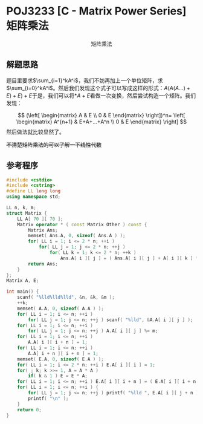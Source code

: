 # POJ3233 [C - Matrix Power Series] 矩阵乘法

<center>矩阵乘法</center>

## 解题思路

题目里要求$\sum_{i=1}^kA^i$，我们不妨再加上一个单位矩阵，求$\sum_{i=0}^kA^i$。然后我们发现这个式子可以写成这样的形式：$A(A(A...)+E)+E)+E$于是，我们可以将$*A+E$看做一次变换，然后尝试构造一个矩阵。我们发现：


$$
(\left[
\begin{matrix}
A & E \\
0 & E
\end{matrix}
\right])^n=
\left[
\begin{matrix}
A^{n+1} & E+A+...+A^n \\
0 & E
\end{matrix}
\right]
$$
然后做法就比较显然了。

~~不清楚矩阵乘法的可以了解一下线性代数~~

## 参考程序

```C++
#include <cstdio>
#include <cstring>
#define LL long long
using namespace std;

LL n, k, m;
struct Matrix {
    LL A[ 70 ][ 70 ];
    Matrix operator * ( const Matrix Other ) const {
        Matrix Ans;
        memset( Ans.A, 0, sizeof( Ans.A ) );
        for( LL i = 1; i <= 2 * n; ++i )
            for( LL j = 1; j <= 2 * n; ++j )
                for( LL k = 1; k <= 2 * n; ++k )
                    Ans.A[ i ][ j ] = ( Ans.A[ i ][ j ] + A[ i ][ k ] * Other.A[ k ][ j ] % m ) % m;
        return Ans;
    }
};
Matrix A, E;

int main() {
    scanf( "%lld%lld%lld", &n, &k, &m );
    ++k;
    memset( A.A, 0, sizeof( A.A ) );
    for( LL i = 1; i <= n; ++i )
        for( LL j = 1; j <= n; ++j ) scanf( "%lld", &A.A[ i ][ j ] );
    for( LL i = 1; i <= n; ++i ) 
        for( LL j = 1; j <= n; ++j ) A.A[ i ][ j ] %= m;
    for( LL i = 1; i <= n; ++i ) 
        A.A[ i ][ i + n ] = 1;
    for( LL i = 1; i <= n; ++i )
        A.A[ i + n ][ i + n ] = 1;
    memset( E.A, 0, sizeof( E.A ) );
    for( LL i = 1; i <= 2 * n; ++i ) E.A[ i ][ i ] = 1;
    for( ; k; k >>= 1, A = A * A )
        if( k & 1 ) E = E * A;
    for( LL i = 1; i <= n; ++i ) E.A[ i ][ i + n ] = ( E.A[ i ][ i + n ] + m - 1 ) % m;
    for( LL i = 1; i <= n; ++i ) {
        for( LL j = 1; j <= n; ++j ) printf( "%lld ", E.A[ i ][ j + n ] );
        printf( "\n" );
    }
    return 0;
}
```

